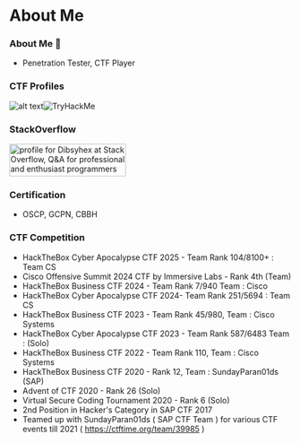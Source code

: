 # About Me

### About Me 👋
- Penetration Tester, CTF Player

### CTF Profiles
![alt text](https://www.hackthebox.com/badge/image/2111)<img src="https://tryhackme-badges.s3.amazonaws.com/dibsy0x.png" alt="TryHackMe">


### StackOverflow
<a href="https://stackoverflow.com/users/2626085/dibsyhex"><img src="https://stackoverflow.com/users/flair/2626085.png" width="208" height="58" alt="profile for Dibsyhex at Stack Overflow, Q&amp;A for professional and enthusiast programmers" title="profile for Dibsyhex at Stack Overflow, Q&amp;A for professional and enthusiast programmers"></a>

### Certification
- OSCP, GCPN, CBBH

### CTF Competition

- HackTheBox Cyber Apocalypse CTF 2025 - Team Rank 104/8100+ : Team CS
- Cisco Offensive Summit 2024 CTF by Immersive Labs - Rank 4th (Team)
- HackTheBox Business CTF 2024 - Team Rank 7/940 Team : Cisco
- HackTheBox Cyber Apocalypse CTF 2024- Team Rank 251/5694 : Team CS
- HackTheBox Business CTF 2023 - Team Rank 45/980, Team : Cisco Systems
- HackTheBox Cyber Apocalypse CTF 2023 - Team Rank 587/6483 Team : (Solo)
- HackTheBox Business CTF 2022 - Team Rank 110, Team : Cisco Systems
- HackTheBox Business CTF 2020 - Rank 12, Team : SundayParan01ds (SAP)
- Advent of CTF 2020  - Rank 26 (Solo)
- Virtual Secure Coding Tournament 2020 - Rank 6 (Solo)
- 2nd Position in Hacker's Category in SAP CTF 2017
- Teamed up with SundayParan01ds ( SAP CTF Team ) for various CTF events till 2021 ( https://ctftime.org/team/39985 )
